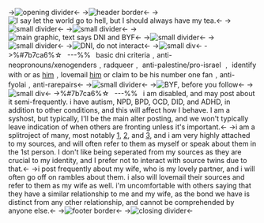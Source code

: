 ->![opening divider](https://64.media.tumblr.com/6dc7aee5e741a662292c0a0f521fcd9e/b37fe1d17aad1e37-45/s2048x3072/699bba85a99c7ced046b8d753da9e00d69bc3536.jpg)<-
->![header border](https://64.media.tumblr.com/eea735bc131fac1ac4d5a83c6198bbcb/00959cf2a8e71467-c6/s2048x3072/f111e5189141b45ea9031e49cef7a849207d82af.pnj)<-
->![I say let the world go to hell, but I should always have my tea.](https://64.media.tumblr.com/3aee424b9076239f7490a5d8726b083a/03ef1721da2dea99-d7/s1280x1920/a2a32eabcf954b871c0ce312178f79b5000d48c3.pnj)<-
->![small divider](https://64.media.tumblr.com/393a9e074f79372236096df023bc70de/df13d711759e4a3b-ad/s2048x3072/5053bdcb1e7c71a61bac4ab842770859e9f6e459.jpg)<-
->![small divider](https://64.media.tumblr.com/393a9e074f79372236096df023bc70de/df13d711759e4a3b-ad/s2048x3072/5053bdcb1e7c71a61bac4ab842770859e9f6e459.jpg)<-
->![main graphic, text says DNI and BYF](https://64.media.tumblr.com/18d4cdeae3dc1fc3292537ec6b0eb020/cde02ebbbf1f503b-e2/s2048x3072/92d4410554d634e07037b0fcd85b60ce9be044c5.pnj)<-
->![small divider](https://64.media.tumblr.com/393a9e074f79372236096df023bc70de/df13d711759e4a3b-ad/s2048x3072/5053bdcb1e7c71a61bac4ab842770859e9f6e459.jpg)<-
->![small divider](https://64.media.tumblr.com/393a9e074f79372236096df023bc70de/df13d711759e4a3b-ad/s2048x3072/5053bdcb1e7c71a61bac4ab842770859e9f6e459.jpg)<-
->![DNI, do not interact](https://64.media.tumblr.com/89bab79e19608f34b089b5ee74b6a4b8/18d0f9c0884fbd42-42/s250x400/c533b0445668f5d8e24086e4317f160eb3a0c736.pnj)<-
->![small div](https://64.media.tumblr.com/ed96130bddee8db6e743c39eca1344e7/9113e03ae63966f9-04/s400x600/2d04283d7bc27073deb561ba98a1330f403dc8cd.pnj)<-
->%#7b7ca6%☆  ---%%  basic dni criteria﹐anti-neopronouns/xenogenders﹐radqueer﹐
anti-palestine/pro-israel ﹐ identify with or as [him](https://villains.fandom.com/wiki/Fyodor_Dostoyevsky)﹐lovemail [him](https://bungostraydogs.fandom.com/wiki/Nikolai_Gogol) or claim
 to be his number one fan﹐anti-fyolai﹐anti-rarepairs<-
->![small divider](https://64.media.tumblr.com/393a9e074f79372236096df023bc70de/df13d711759e4a3b-ad/s2048x3072/5053bdcb1e7c71a61bac4ab842770859e9f6e459.jpg)<-
->![BYF, before you follow](https://64.media.tumblr.com/1e9050d449d762868327b230097f4378/18d0f9c0884fbd42-63/s250x400/b6fa6cc1b5884c6d267a3658fb6d7b3adfcf6cbc.pnj)<-
->![small div](https://64.media.tumblr.com/ed96130bddee8db6e743c39eca1344e7/9113e03ae63966f9-04/s400x600/2d04283d7bc27073deb561ba98a1330f403dc8cd.pnj)<-
->%#7b7ca6%☆  ---%%  i am disabled, and may post about it semi-frequently. i have
autism, NPD, BPD, OCD, DID, and ADHD, in addition to other conditions, 
and this will affect how I behave. I am a syshost, but typically, I'll be
the main alter posting, and we won't typically leave indication of
when others are fronting unless it's important.<-
->i am a splitroject of many, most notably [1](https://villains.fandom.com/wiki/Fyodor_Dostoyevsky), [2](https://moriarty-the-patriot.fandom.com/wiki/William_James_Moriarty), and [3](https://jujutsu-kaisen.fandom.com/wiki/Choso), and i am very
highly attached to my sources, and will often refer to them as myself
or speak about them in the 1st person. I don't like being seperated
from my sources as they are crucial to my identity, and I prefer not
to interact with source twins due to that.<-
->i post frequently about my wife, who is my lovely partner, and i will
often go off on rambles about them. i also will lovemail their sources
and refer to them as my wife as well. i'm uncomfortable with others
saying that they have a similar relationship to me and my wife, as the
bond we have is distinct from any other relationship, and cannot be
comprehended by anyone else.<-
->![footer border](https://64.media.tumblr.com/dec5d3f7ced7f159ffb51033530453b0/00959cf2a8e71467-93/s2048x3072/32a1a9328c79e7593d944ea152bfb556701c30bf.pnj)<-
->![closing divider](https://64.media.tumblr.com/6dc7aee5e741a662292c0a0f521fcd9e/b37fe1d17aad1e37-45/s2048x3072/699bba85a99c7ced046b8d753da9e00d69bc3536.jpg)<-
